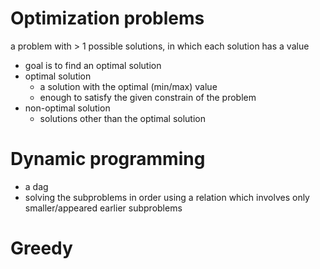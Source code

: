 # Optimization problems
a problem with > 1 possible solutions, in which each solution has a value
- goal is to find an optimal solution
- optimal solution
    - a solution with the optimal (min/max) value
    - enough to satisfy the given constrain of the problem
- non-optimal solution
    - solutions other than the optimal solution

# Dynamic programming
- a dag
- solving the subproblems in order using a relation which involves only smaller/appeared earlier subproblems

# Greedy